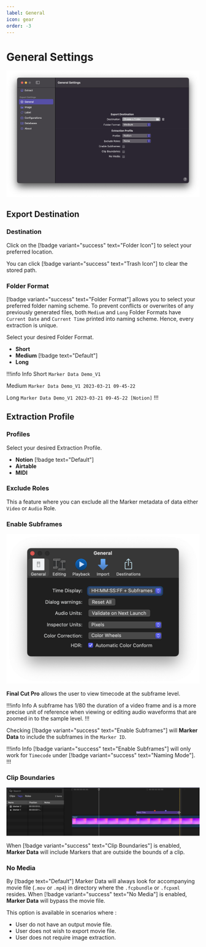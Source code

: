 ```yaml
---
label: General
icon: gear
order: -3
---
```

# General Settings

![General Settings](/assets/md-general-settings.png)

## Export Destination

### Destination

Click on the [!badge variant="success" text="Folder Icon"] to select your preferred location. 

You can click [!badge variant="success" text="Trash Icon"] to clear the stored path.

### Folder Format

[!badge variant="success" text="Folder Format"] allows you to select your preferred folder naming scheme. To prevent conflicts or overwrites of any previously generated files, both `Medium` and `Long` Folder Formats have `Current Date` and `Current Time` printed into naming scheme. Hence, every extraction is unique.

Select your desired Folder Format.
- **Short**
- **Medium** [!badge text="Default"]
- **Long**

!!!info Info
Short
`Marker Data Demo_V1`

Medium
`Marker Data Demo_V1 2023-03-21 09-45-22`

Long
`Marker Data Demo_V1 2023-03-21 09-45-22 [Notion]`
!!!

## Extraction Profile

### Profiles

Select your desired Extraction Profile.
- **Notion** [!badge text="Default"]
- **Airtable**
- **MIDI**

### Exclude Roles

This a feature where you can exclude all the Marker metadata of data either `Video` or `Audio` Role.

### Enable Subframes

![Final Cut Pro's Time Display](/assets/fcp-subframes.png)

**Final Cut Pro** allows the user to view timecode at the subframe level.

!!!info Info
A subframe has 1/80 the duration of a video frame and is a more precise unit of reference when viewing or editing audio waveforms that are zoomed in to the sample level.
!!!

Checking [!badge variant="success" text="Enable Subframes"] will **Marker Data** to include the subframes in the `Marker ID`.

!!!info Info
[!badge variant="success" text="Enable Subframes"] will only work for `Timecode` under [!badge variant="success" text="Naming Mode"].
!!!

### Clip Boundaries

![Markers Within Clip Boundaries](/assets/fcp-clip-boundaries.gif)

When [!badge variant="success" text="Clip Boundaries"] is enabled, **Marker Data** will include Markers that are outside the bounds of a clip.

### No Media

By [!badge text="Default"] Marker Data will always look for accompanying movie file (`.mov` or `.mp4`) in directory where the `.fcpbundle` or `.fcpxml` resides. When [!badge variant="success" text="No Media"] is enabled, **Marker Data** will bypass the movie file.

This option is available in scenarios where :
- User do not have an output movie file.
- User does not wish to export movie file.
- User does not require image extraction.  
